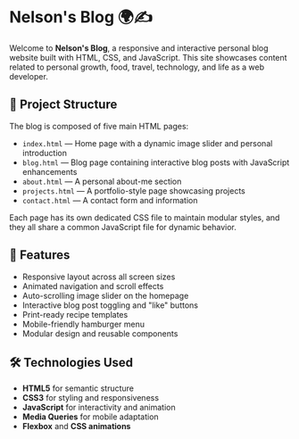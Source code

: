 # Nelson's Blog 🌍✍️

Welcome to **Nelson's Blog**, a responsive and interactive personal blog website built with HTML, CSS, and JavaScript. This site showcases content related to personal growth, food, travel, technology, and life as a web developer.

## 📁 Project Structure

The blog is composed of five main HTML pages:

- `index.html` — Home page with a dynamic image slider and personal introduction
- `blog.html` — Blog page containing interactive blog posts with JavaScript enhancements
- `about.html` — A personal about-me section
- `projects.html` — A portfolio-style page showcasing projects
- `contact.html` — A contact form and information

Each page has its own dedicated CSS file to maintain modular styles, and they all share a common JavaScript file for dynamic behavior.

## 🎨 Features

- Responsive layout across all screen sizes
- Animated navigation and scroll effects
- Auto-scrolling image slider on the homepage
- Interactive blog post toggling and "like" buttons
- Print-ready recipe templates
- Mobile-friendly hamburger menu
- Modular design and reusable components

## 🛠️ Technologies Used

- **HTML5** for semantic structure
- **CSS3** for styling and responsiveness
- **JavaScript** for interactivity and animation
- **Media Queries** for mobile adaptation
- **Flexbox** and **CSS animations**
